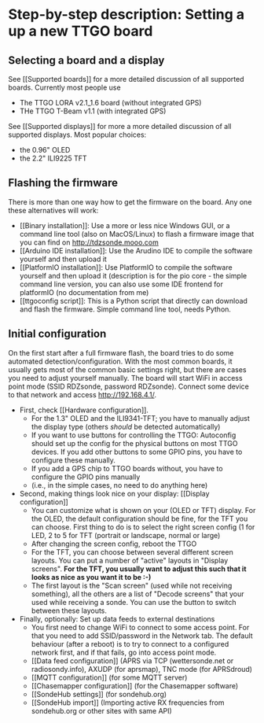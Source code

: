 # Step-by-step description: Setting a up a new TTGO board

## Selecting a board and a display

See [[Supported boards]] for a more detailed discussion of all supported boards. Currently most people use
* The TTGO LORA v2.1_1.6 board (without integrated GPS)
* THe TTGO T-Beam v1.1 (with integrated GPS)

See [[Supported displays]] for more a more detailed discussion of all supported displays. Most popular choices:
* the 0.96" OLED 
* the 2.2" ILI9225 TFT

## Flashing the firmware

There is more than one way how to get the firmware on the board. Any one these alternatives will work:
* [[Binary installation]]: Use a more or less nice Windows GUI, or a command line tool (also on MacOS/Linux) to flash a firmware image that you can find on http://tdzsonde.mooo.com
* [[Arduino IDE installation]]: Use the Arudino IDE to compile the software yourself and then upload it
* [[PlatformIO installation]]: Use PlatformIO to compile the software yourself and then upload it (description is for the pio core - the simple command line version, you can also use some IDE frontend for platformIO (no documentation from me)
* [[ttgoconfig script]]: This is a Python script that directly can download and flash the firmware. Simple command line tool, needs Python.


## Initial configuration

On the first start after a full firmware flash, the board tries to do some automated detection/configuration. With the most common boards, it usually gets most of the common basic settings right, but there are cases you need to adjust yourself manually. The board will start WiFi in access point mode (SSID RDZsonde, password RDZsonde). Connect some device to that network and access http://192.168.4.1/.

* First, check [[Hardware configuration]]. 
  * For the 1.3" OLED and the ILI9341-TFT; you have to manually adjust the display type (others _should_ be detected automatically)
  * If you want to use buttons for controlling the TTGO: Autoconfig should set up the config for the physical buttons on most TTGO devices. If you add other buttons to some GPIO pins, you have to configure these manually.
  * If you add a GPS chip to TTGO boards without, you have to configure the GPIO pins manually
  * (i.e., in the simple cases, no need to do anything here)
* Second, making things look nice on your display: [[Display configuration]]
  * You can customize what is shown on your (OLED or TFT) display. For the OLED, the default configuration should be fine, for the TFT you can choose. First thing to do is to select the right screen config (1 for LED, 2 to 5 for TFT (portrait or landscape, normal or large)
  * After changing the screen config, reboot the TTGO
  * For the TFT, you can choose between several different screen layouts. You can put a number of "active" layouts in "Display screens". **For the TFT, you usually want to adjust this such that it looks as nice as you want it to be :-)**
  * The first layout is the "Scan screen" (used while not receiving something), all the others are a list of "Decode screens" that your used while receiving a sonde. You can use the button to switch between these layouts.
* Finally, optionally: Set up data feeds to external destinations
  * You first need to change WiFi to connect to some access point. For that you need to add SSID/password in the Network tab. The default behaviour (after a reboot) is to try to connect to a configured network first, and if that fails, go into access point mode.
  * [[Data feed configuration]] (APRS via TCP (wettersonde.net or radiosondy.info), AXUDP (for aprsmap), TNC mode (for APRSdroud)
  * [[MQTT configuration]] (for some MQTT server)
  * [[Chasemapper configuration]] (for the Chasemapper software)
  * [[SondeHub settings]] (for sondehub.org)
  * [[SondeHub import]] (Importing active RX frequencies from sondehub.org or other sites with same API)
